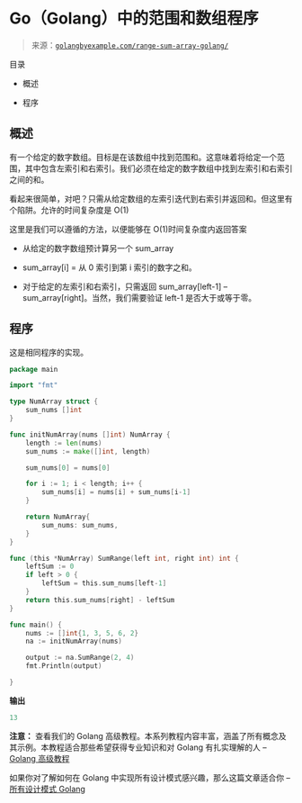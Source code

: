 <!--yml

类别：未分类

日期：2024-10-13 06:47:08

-->

# Go（Golang）中的范围和数组程序

> 来源：[`golangbyexample.com/range-sum-array-golang/`](https://golangbyexample.com/range-sum-array-golang/)

目录

+   概述

+   程序 

## **概述**

有一个给定的数字数组。目标是在该数组中找到范围和。这意味着将给定一个范围，其中包含左索引和右索引。我们必须在给定的数字数组中找到左索引和右索引之间的和。

看起来很简单，对吧？只需从给定数组的左索引迭代到右索引并返回和。但这里有个陷阱。允许的时间复杂度是 O(1)

这里是我们可以遵循的方法，以便能够在 O(1)时间复杂度内返回答案

+   从给定的数字数组预计算另一个 sum_array

+   sum_array[i] = 从 0 索引到第 i 索引的数字之和。

+   对于给定的左索引和右索引，只需返回 sum_array[left-1] – sum_array[right]。当然，我们需要验证 left-1 是否大于或等于零。

## **程序**

这是相同程序的实现。

```go
package main

import "fmt"

type NumArray struct {
	sum_nums []int
}

func initNumArray(nums []int) NumArray {
	length := len(nums)
	sum_nums := make([]int, length)

	sum_nums[0] = nums[0]

	for i := 1; i < length; i++ {
		sum_nums[i] = nums[i] + sum_nums[i-1]
	}

	return NumArray{
		sum_nums: sum_nums,
	}
}

func (this *NumArray) SumRange(left int, right int) int {
	leftSum := 0
	if left > 0 {
		leftSum = this.sum_nums[left-1]
	}
	return this.sum_nums[right] - leftSum
}

func main() {
	nums := []int{1, 3, 5, 6, 2}
	na := initNumArray(nums)

	output := na.SumRange(2, 4)
	fmt.Println(output)

}
```

**输出**

```go
13
```

**注意：** 查看我们的 Golang 高级教程。本系列教程内容丰富，涵盖了所有概念及其示例。本教程适合那些希望获得专业知识和对 Golang 有扎实理解的人 – [Golang 高级教程](https://golangbyexample.com/golang-comprehensive-tutorial/)

如果你对了解如何在 Golang 中实现所有设计模式感兴趣，那么这篇文章适合你 – [所有设计模式 Golang](https://golangbyexample.com/all-design-patterns-golang/)


